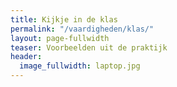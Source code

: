 ```yaml
---
title: Kijkje in de klas
permalink: "/vaardigheden/klas/"
layout: page-fullwidth
teaser: Voorbeelden uit de praktijk
header:
  image_fullwidth: laptop.jpg
---
```


